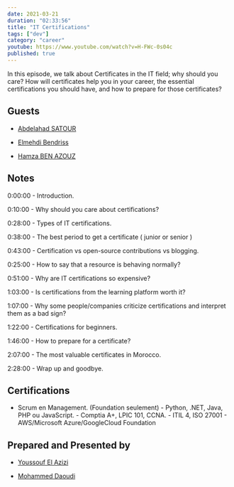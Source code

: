 ```yaml
---
date: 2021-03-21
duration: "02:33:56"
title: "IT Certifications"
tags: ["dev"]
category: "career"
youtube: https://www.youtube.com/watch?v=H-FWc-0s04c
published: true
---
```


In this episode, we talk about Certificates in the IT field; why should you care? How will certificates help you in your career, the essential certifications you should have, and how to prepare for those certificates?

## Guests

- [Abdelahad SATOUR](https://www.linkedin.com/in/adsatour/)

- [Elmehdi Bendriss](http://ma.linkedin.com/in/bendriss/)

- [Hamza BEN AZOUZ](https://www.linkedin.com/in/hamzabenazouz)

## Notes

0:00:00 - Introduction.

0:10:00 - Why should you care about certifications?

0:28:00 - Types of IT certifications.

0:38:00 - The best period to get a certificate ( junior or senior )

0:43:00 - Certification vs open-source contributions vs blogging.

0:25:00 - How to say that a resource is behaving normally?

0:51:00 - Why are IT certifications so expensive?

1:03:00 - Is certifications from the learning platform worth it?

1:07:00 - Why some people/companies criticize certifications and interpret them as a bad sign?

1:22:00 - Certifications for beginners.

1:46:00 - How to prepare for a certificate?

2:07:00 - The most valuable certificates in Morocco.

2:28:00 - Wrap up and goodbye.

## Certifications

- Scrum en Management. (Foundation seulement) - Python, .NET, Java, PHP ou JavaScript. - Comptia A+, LPIC 101, CCNA. - ITIL 4, ISO 27001 - AWS/Microsoft Azure/GoogleCloud Foundation

## Prepared and Presented by

- [Youssouf El Azizi](https://elazizi.com)

- [Mohammed Daoudi](https://www.linkedin.com/in/iduoad)
